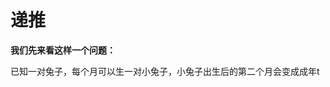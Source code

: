 # 递推

**我们先来看这样一个问题：**

已知一对兔子，每个月可以生一对小兔子，小兔子出生后的第二个月会变成成年t
<!--stackedit_data:
eyJoaXN0b3J5IjpbNzIzMjMyODg0XX0=
-->